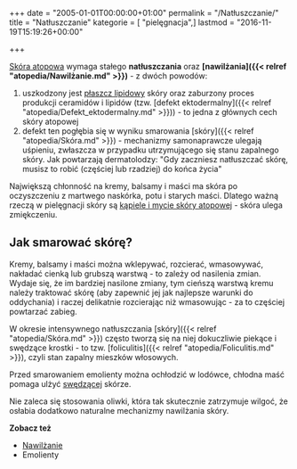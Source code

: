 +++
date = "2005-01-01T00:00:00+01:00"
permalink = "/Natłuszczanie/"
title = "Natłuszczanie"
kategorie = [ "pielęgnacja",]
lastmod = "2016-11-19T15:19:26+00:00"

+++

[Skóra atopowa](/atopedia/Skóra_atopowa) wymaga stałego **natłuszczania** oraz **[nawilżania]({{< relref "atopedia/Nawilżanie.md" >}})** - z dwóch powodów:

1.  uszkodzony jest [płaszcz lipidowy](/atopedia/Płaszcz_lipidowy) skóry oraz zaburzony proces produkcji ceramidów i lipidów (tzw. [defekt ektodermalny]({{< relref "atopedia/Defekt_ektodermalny.md" >}})) - to jedna z głównych cech skóry atopowej
2.  defekt ten pogłębia się w wyniku smarowania [skóry]({{< relref "atopedia/Skóra.md" >}}) - mechanizmy samonaprawcze ulegają uśpieniu, zwłaszcza w przypadku utrzymującego się stanu zapalnego skóry. Jak powtarzają dermatolodzy: "Gdy zaczniesz natłuszczać skórę, musisz to robić (częściej lub rzadziej) do końca życia"

Największą chłonność na kremy, balsamy i maści ma skóra po oczyszczeniu z martwego naskórka, potu i starych maści. Dlatego ważną rzeczą w pielęgnacji skóry są [kąpiele i mycie skóry atopowej](/atopedia/Pielęgnacja) - skóra ulega zmiękczeniu.

Jak smarować skórę?
-------------------

Kremy, balsamy i maści można wklepywać, rozcierać, wmasowywać, nakładać cienką lub grubszą warstwą - to zależy od nasilenia zmian. Wydaje się, że im bardziej nasilone zmiany, tym cieńszą warstwą kremu należy traktować skórę (aby zapewnić jej jak najlepsze warunki do oddychania) i raczej delikatnie rozcierając niż wmasowując - za to częściej powtarzać zabieg.

W okresie intensywnego natłuszczania [skóry]({{< relref "atopedia/Skóra.md" >}}) często tworzą się na niej dokuczliwie piekące i swędzące krostki - to tzw. [foliculitis]({{< relref "atopedia/Foliculitis.md" >}}), czyli stan zapalny mieszków włosowych.

Przed smarowaniem emolienty można ochłodzić w lodówce, chłodna maść pomaga ulżyć [swędzącej](/atopedia/Świąd) skórze.

Nie zaleca się stosowania oliwki, która tak skutecznie zatrzymuje wilgoć, że osłabia dodatkowo naturalne mechanizmy nawilżania skóry.

**Zobacz też**

-   [Nawilżanie](/atopedia/Nawilżanie)
-   Emolienty

